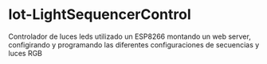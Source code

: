 # Iot-LightSequencerControl
Controlador de luces leds utilizado un ESP8266 montando un web server, configirando y programando las diferentes configuraciones de secuencias y luces RGB
